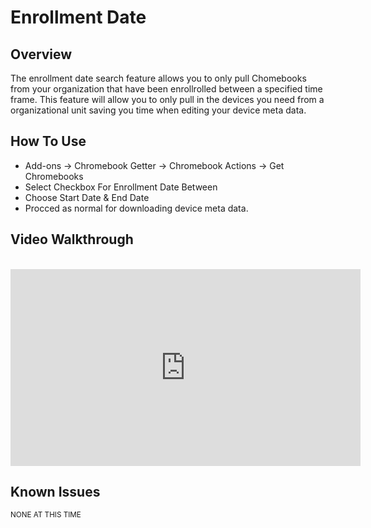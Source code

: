 # Enrollment Date

## Overview

The enrollment date search feature allows you to only pull Chomebooks from your organization that have been enrollrolled between a specified time frame.
This feature will allow you to only pull in the devices you need from a organizational unit saving you time when editing your device meta data.

## How To Use

* Add-ons -> Chromebook Getter -> Chromebook Actions -> Get Chromebooks
* Select Checkbox For Enrollment Date Between
* Choose Start Date & End Date
* Procced as normal for downloading device meta data. 


## Video Walkthrough

<br />
<iframe width="560" height="315" src="https://youtu.be/PxPJuvSL8ck" frameborder="0" allow="accelerometer; autoplay; encrypted-media; gyroscope; picture-in-picture" allowfullscreen></iframe>

## Known Issues

<sup>NONE AT THIS TIME</sup>